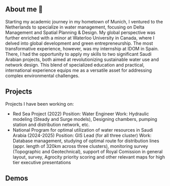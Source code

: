 ## About me 👋

Starting my academic journey in my hometown of Munich, I ventured to the Netherlands to specialize in water management, focusing on Delta Management and Spatial Planning & Design. My global perspective was further enriched with a minor at Waterloo University in Canada, where I delved into global development and green entrepreneurship. The most transformative experience, however, was my internship at IDOM in Spain. There, I had the opportunity to apply my skills to two significant Saudi Arabian projects, both aimed at revolutionizing sustainable water use and network design. This blend of specialized education and practical, international experience equips me as a versatile asset for addressing complex environmental challenges.

## Projects
Projects I have been working on:

- Red Sea Project (2022) 
    Position: Water Engineer
    Work: Hydraulic modeling (Steady and Surge models), Designing chambers, pumping station and distribution network, etc.
- National Program for optimal utilization of water resources in Saudi Arabia (2024-2025)
    Position: GIS Lead (for all three cluster)
    Work: Database management, studying of optimal route for distribution lines (appr. length of 320km across three clusters), monitoring survey (Topographic and Geotechnical), support of Royal Comission in general layout, survey, Agrocity priority scoring and other relevant maps for high tier executive presentations

## Demos
<!--
**skaiser-log/skaiser-log** is a ✨ _special_ ✨ repository because its `README.md` (this file) appears on your GitHub profile.

Here are some ideas to get you started:

- 🔭 I’m currently working on ...
- 🌱 I’m currently learning ...
- 👯 I’m looking to collaborate on ...
- 🤔 I’m looking for help with ...
- 💬 Ask me about ...
- 📫 How to reach me: ...
- 😄 Pronouns: ...
- ⚡ Fun fact: ...
-->
